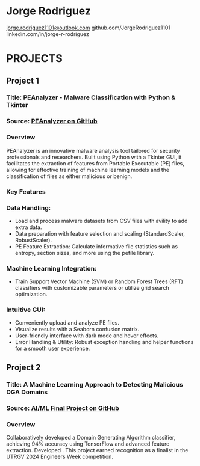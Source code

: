 
# Jorge Rodriguez
jorge.rodriguez1101@outlook.com
github.com/JorgeRodriguez1101
linkedin.com/in/jorge-r-rodriguez

# PROJECTS
## Project 1
### **Title:** PEAnalyzer - Malware Classification with Python & Tkinter
### Source: [PEAnalyzer on GitHub](https://github.com/JorgeRodriguez1101/PEAnalyzer-Malware-Classification-with-Python-and-Tkinter.git)

### Overview

PEAnalyzer is an innovative malware analysis tool tailored for security professionals and researchers. Built using Python with a Tkinter GUI, it facilitates the extraction of features from Portable Executable (PE) files, allowing for effective training of machine learning models and the classification of files as either malicious or benign.

### Key Features

### Data Handling:
* Load and process malware datasets from CSV files with avility to add extra data.
* Data preparation with feature selection and scaling (StandardScaler, RobustScaler).
* PE Feature Extraction: Calculate informative file statistics such as entropy, section sizes, and more using the pefile library.
  
### Machine Learning Integration:
* Train Support Vector Machine (SVM) or Random Forest Trees (RFT) classifiers with customizable parameters or utilize grid search optimization.
  
### Intuitive GUI:
* Conveniently upload and analyze PE files.
* Visualize results with a Seaborn confusion matrix.
* User-friendly interface with dark mode and hover effects.
* Error Handling & Utility: Robust exception handling and helper functions for a smooth user experience.

## Project 2
### **Title:** A Machine Learning Approach to Detecting Malicious DGA Domains
### Source: [AI/ML Final Project on GitHub](https://github.com/JorgeRodriguez1101/A-Machine-Learning-Approach-to-Detecting-Malicious-DGA-Domains)

### Overview
Collaboratively developed a Domain Generating Algorithm classifier, achieving 94% accuracy using TensorFlow and advanced feature extraction. Developed . This project earned recognition as a finalist in the UTRGV 2024 Engineers Week competition.

